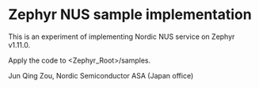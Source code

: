 # Zephyr NUS sample implementation
This is an experiment of implementing Nordic NUS service on Zephyr v1.11.0.

Apply the code to <Zephyr_Root>/samples.

Jun Qing Zou, Nordic Semiconductor ASA (Japan office)
